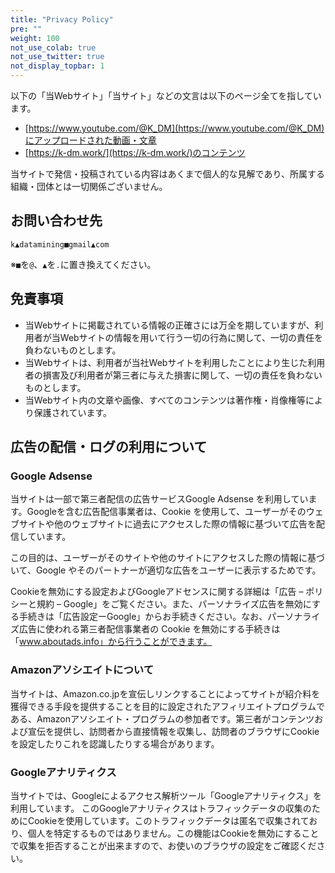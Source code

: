 ```yaml
---
title: "Privacy Policy"
pre: ""
weight: 100
not_use_colab: true
not_use_twitter: true
not_display_topbar: 1
---
```


以下の「当Webサイト」「当サイト」などの文言は以下のページ全てを指しています。

- [https://www.youtube.com/@K_DM](https://www.youtube.com/@K_DM)にアップロードされた動画・文章
- [https://k-dm.work/](https://k-dm.work/)のコンテンツ

当サイトで発信・投稿されている内容はあくまで個人的な見解であり、所属する組織・団体とは一切関係ございません。

## お問い合わせ先

`k▲datamining■gmail▲com`

※`■`を`@`、`▲`を`.`に置き換えてください。

## 免責事項
- 当Webサイトに掲載されている情報の正確さには万全を期していますが、利用者が当Webサイトの情報を用いて行う一切の行為に関して、一切の責任を負わないものとします。
- 当Webサイトは、利用者が当社Webサイトを利用したことにより生じた利用者の損害及び利用者が第三者に与えた損害に関して、一切の責任を負わないものとします。
- 当Webサイト内の文章や画像、すべてのコンテンツは著作権・肖像権等により保護されています。

## 広告の配信・ログの利用について

### Google Adsense
当サイトは一部で第三者配信の広告サービスGoogle Adsense を利用しています。Googleを含む広告配信事業者は、Cookie を使用して、ユーザーがそのウェブサイトや他のウェブサイトに過去にアクセスした際の情報に基づいて広告を配信しています。

この目的は、ユーザーがそのサイトや他のサイトにアクセスした際の情報に基づいて、Google やそのパートナーが適切な広告をユーザーに表示するためです。

Cookieを無効にする設定およびGoogleアドセンスに関する詳細は「広告 – ポリシーと規約 – Google」をご覧ください。また、パーソナライズ広告を無効にする手続きは「広告設定ーGoogle」からお手続きください。なお、パーソナライズ広告に使われる第三者配信事業者の Cookie を無効にする手続きは「www.aboutads.info」から行うことができます。

### Amazonアソシエイトについて
当サイトは、Amazon.co.jpを宣伝しリンクすることによってサイトが紹介料を獲得できる手段を提供することを目的に設定されたアフィリエイトプログラムである、Amazonアソシエイト・プログラムの参加者です。第三者がコンテンツおよび宣伝を提供し、訪問者から直接情報を収集し、訪問者のブラウザにCookieを設定したりこれを認識したりする場合があります。

### Googleアナリティクス
当サイトでは、Googleによるアクセス解析ツール「Googleアナリティクス」を利用しています。
このGoogleアナリティクスはトラフィックデータの収集のためにCookieを使用しています。このトラフィックデータは匿名で収集されており、個人を特定するものではありません。この機能はCookieを無効にすることで収集を拒否することが出来ますので、お使いのブラウザの設定をご確認ください。
